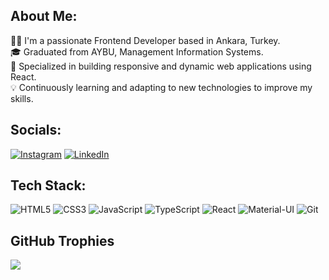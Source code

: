 ## About Me:
👨‍💻 I'm a passionate Frontend Developer based in Ankara, Turkey. <br>
🎓 Graduated from AYBU, Management Information Systems. <br>
🚀 Specialized in building responsive and dynamic web applications using React. <br>
💡 Continuously learning and adapting to new technologies to improve my skills.



##  Socials:
[![Instagram](https://img.shields.io/badge/Instagram-%23E4405F.svg?logo=Instagram&logoColor=white)](https://instagram.com/rmkboi) [![LinkedIn](https://img.shields.io/badge/LinkedIn-%230077B5.svg?logo=linkedin&logoColor=white)](https://linkedin.com/in/ramazanmertkaya) 


## Tech Stack:
![HTML5](https://img.shields.io/badge/-HTML5-333333?style=flat&logo=HTML5)
![CSS3](https://img.shields.io/badge/-CSS3-333333?style=flat&logo=CSS3)
![JavaScript](https://img.shields.io/badge/-JavaScript-333333?style=flat&logo=javascript)
![TypeScript](https://img.shields.io/badge/-TypeScript-333333?style=flat&logo=typescript)
![React](https://img.shields.io/badge/-React-333333?style=flat&logo=react)
![Material-UI](https://img.shields.io/badge/-Material--UI-333333?style=flat&logo=material-ui)
![Git](https://img.shields.io/badge/-Git-333333?style=flat&logo=git)




##  GitHub Trophies
![](https://github-profile-trophy.vercel.app/?username=rmkofficial&theme=apprentice&no-frame=false&no-bg=true&margin-w=4)

